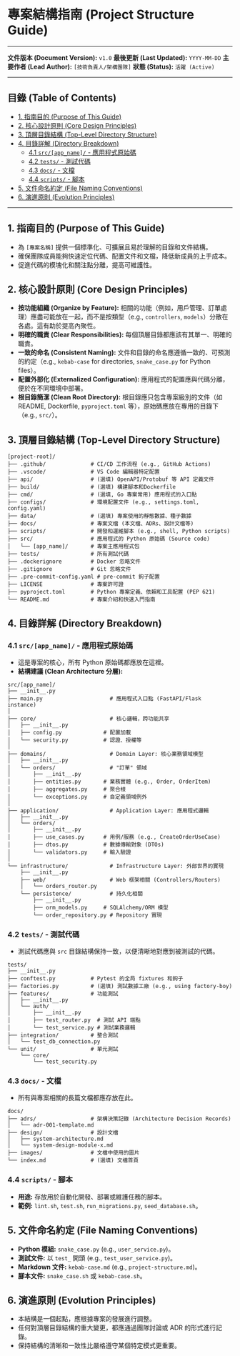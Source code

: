# 專案結構指南 (Project Structure Guide)

---

**文件版本 (Document Version):** `v1.0`
**最後更新 (Last Updated):** `YYYY-MM-DD`
**主要作者 (Lead Author):** `[技術負責人/架構團隊]`
**狀態 (Status):** `活躍 (Active)`

---

## 目錄 (Table of Contents)

- [1. 指南目的 (Purpose of This Guide)](#1-指南目的-purpose-of-this-guide)
- [2. 核心設計原則 (Core Design Principles)](#2-核心設計原則-core-design-principles)
- [3. 頂層目錄結構 (Top-Level Directory Structure)](#3-頂層目錄結構-top-level-directory-structure)
- [4. 目錄詳解 (Directory Breakdown)](#4-目錄詳解-directory-breakdown)
  - [4.1 `src/[app_name]/` - 應用程式原始碼](#41-srcapp_name---應用程式原始碼)
  - [4.2 `tests/` - 測試代碼](#42-tests---測試代碼)
  - [4.3 `docs/` - 文檔](#43-docs---文檔)
  - [4.4 `scripts/` - 腳本](#44-scripts---腳本)
- [5. 文件命名約定 (File Naming Conventions)](#5-文件命名約定-file-naming-conventions)
- [6. 演進原則 (Evolution Principles)](#6-演進原則-evolution-principles)

---

## 1. 指南目的 (Purpose of This Guide)

*   為 `[專案名稱]` 提供一個標準化、可擴展且易於理解的目錄和文件結構。
*   確保團隊成員能夠快速定位代碼、配置文件和文檔，降低新成員的上手成本。
*   促進代碼的模塊化和關注點分離，提高可維護性。

## 2. 核心設計原則 (Core Design Principles)

*   **按功能組織 (Organize by Feature):** 相關的功能（例如，用戶管理、訂單處理）應盡可能放在一起，而不是按類型（e.g., `controllers`, `models`）分散在各處。這有助於提高內聚性。
*   **明確的職責 (Clear Responsibilities):** 每個頂層目錄都應該有其單一、明確的職責。
*   **一致的命名 (Consistent Naming):** 文件和目錄的命名應遵循一致的、可預測的約定（e.g., `kebab-case` for directories, `snake_case.py` for Python files）。
*   **配置外部化 (Externalized Configuration):** 應用程式的配置應與代碼分離，便於在不同環境中部署。
*   **根目錄簡潔 (Clean Root Directory):** 根目錄應只包含專案級別的文件（如 README, Dockerfile, `pyproject.toml` 等），原始碼應放在專用的目錄下（e.g., `src/`）。

## 3. 頂層目錄結構 (Top-Level Directory Structure)

```plaintext
[project-root]/
├── .github/              # CI/CD 工作流程 (e.g., GitHub Actions)
├── .vscode/              # VS Code 編輯器特定配置
├── api/                  # (選填) OpenAPI/Protobuf 等 API 定義文件
├── build/                # (選填) 構建腳本和Dockerfile
├── cmd/                  # (選填, Go 專案常用) 應用程式的入口點
├── configs/              # 環境配置文件 (e.g., settings.toml, config.yaml)
├── data/                 # (選填) 專案使用的靜態數據、種子數據
├── docs/                 # 專案文檔 (本文檔、ADRs、設計文檔等)
├── scripts/              # 開發和運維腳本 (e.g., shell, Python scripts)
├── src/                  # 應用程式的 Python 原始碼 (Source code)
│   └── [app_name]/       # 專案主應用程式包
├── tests/                # 所有測試代碼
├── .dockerignore         # Docker 忽略文件
├── .gitignore            # Git 忽略文件
├── .pre-commit-config.yaml # pre-commit 鉤子配置
├── LICENSE               # 專案許可證
├── pyproject.toml        # Python 專案定義、依賴和工具配置 (PEP 621)
└── README.md             # 專案介紹和快速入門指南
```

## 4. 目錄詳解 (Directory Breakdown)

### 4.1 `src/[app_name]/` - 應用程式原始碼

*   這是專案的核心，所有 Python 原始碼都應放在這裡。
*   **結構建議 (Clean Architecture 分層):**

```plaintext
src/[app_name]/
├── __init__.py
├── main.py                     # 應用程式入口點 (FastAPI/Flask instance)
│
├── core/                       # 核心邏輯，跨功能共享
│   ├── __init__.py
│   ├── config.py             # 配置加載
│   └── security.py           # 認證、授權等
│
├── domains/                    # Domain Layer: 核心業務領域模型
│   ├── __init__.py
│   └── orders/                 # "訂單" 領域
│       ├── __init__.py
│       ├── entities.py       # 業務實體 (e.g., Order, OrderItem)
│       ├── aggregates.py     # 聚合根
│       └── exceptions.py     # 自定義領域例外
│
├── application/                # Application Layer: 應用程式邏輯
│   ├── __init__.py
│   └── orders/
│       ├── __init__.py
│       ├── use_cases.py      # 用例/服務 (e.g., CreateOrderUseCase)
│       ├── dtos.py           # 數據傳輸對象 (DTOs)
│       └── validators.py     # 輸入驗證
│
└── infrastructure/             # Infrastructure Layer: 外部世界的實現
    ├── __init__.py
    ├── web/                    # Web 框架相關 (Controllers/Routers)
    │   └── orders_router.py
    └── persistence/            # 持久化相關
        ├── __init__.py
        ├── orm_models.py     # SQLAlchemy/ORM 模型
        └── order_repository.py # Repository 實現
```

### 4.2 `tests/` - 測試代碼

*   測試代碼應與 `src` 目錄結構保持一致，以便清晰地對應到被測試的代碼。

```plaintext
tests/
├── __init__.py
├── conftest.py           # Pytest 的全局 fixtures 和鉤子
├── factories.py          # (選填) 測試數據工廠 (e.g., using factory-boy)
├── features/             # 功能測試
│   ├── __init__.py
│   └── auth/
│       ├── __init__.py
│       ├── test_router.py  # 測試 API 端點
│       └── test_service.py # 測試業務邏輯
├── integration/          # 整合測試
│   └── test_db_connection.py
└── unit/                 # 單元測試
    └── core/
        └── test_security.py
```

### 4.3 `docs/` - 文檔

*   所有與專案相關的長篇文檔都應存放在此。

```plaintext
docs/
├── adrs/                 # 架構決策記錄 (Architecture Decision Records)
│   └── adr-001-template.md
├── design/               # 設計文檔
│   ├── system-architecture.md
│   └── system-design-module-x.md
├── images/               # 文檔中使用的圖片
└── index.md              # (選填) 文檔首頁
```

### 4.4 `scripts/` - 腳本

*   **用途:** 存放用於自動化開發、部署或維護任務的腳本。
*   **範例:** `lint.sh`, `test.sh`, `run_migrations.py`, `seed_database.sh`。

## 5. 文件命名約定 (File Naming Conventions)

*   **Python 模組:** `snake_case.py` (e.g., `user_service.py`)。
*   **測試文件:** 以 `test_` 開頭 (e.g., `test_user_service.py`)。
*   **Markdown 文件:** `kebab-case.md` (e.g., `project-structure.md`)。
*   **腳本文件:** `snake_case.sh` 或 `kebab-case.sh`。

## 6. 演進原則 (Evolution Principles)

*   本結構是一個起點，應根據專案的發展進行調整。
*   任何對頂層目錄結構的重大變更，都應通過團隊討論或 ADR 的形式進行記錄。
*   保持結構的清晰和一致性比嚴格遵守某個特定模式更重要。 